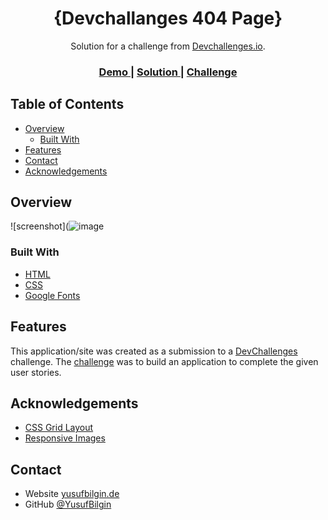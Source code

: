<!-- Please update value in the {}  -->

<h1 align="center">{Devchallanges 404 Page}</h1>

<div align="center">
   Solution for a challenge from  <a href="http://devchallenges.io" target="_blank">Devchallenges.io</a>.
</div>

<div align="center">
  <h3>
    <a href="https://{https://ee-camp-01-lake.vercel.app/}">
      Demo
    </a>
    <span> | </span>
    <a href="https://{https://github.com/YusufBilgin/eeCamp-01}">
      Solution
    </a>
    <span> | </span>
    <a href="https://devchallenges.io/challenges/wBunSb7FPrIepJZAg0sY">
      Challenge
    </a>
  </h3>
</div>

<!-- TABLE OF CONTENTS -->

## Table of Contents

- [Overview](#overview)
  - [Built With](#built-with)
- [Features](#features)
- [Contact](#contact)
- [Acknowledgements](#acknowledgements)

<!-- OVERVIEW -->

## Overview

![screenshot](![image](https://user-images.githubusercontent.com/44565463/116781065-d28e2980-aa80-11eb-86c5-ab700d752d5b.png)


### Built With

<!-- This section should list any major frameworks that you built your project using. Here are a few examples.-->

- [HTML](https://developer.mozilla.org/en-US/docs/Web/HTML)
- [CSS](https://developer.mozilla.org/en-US/docs/Web/CSS)
- [Google Fonts](https://fonts.google.com/)

## Features

<!-- List the features of your application or follow the template. Don't share the figma file here :) -->

This application/site was created as a submission to a [DevChallenges](https://devchallenges.io/challenges) challenge. The [challenge](https://devchallenges.io/challenges/wBunSb7FPrIepJZAg0sY) was to build an application to complete the given user stories.


## Acknowledgements

<!-- This section should list any articles or add-ons/plugins that helps you to complete the project. This is optional but it will help you in the future. For exmpale -->

- [CSS Grid Layout](https://www.w3schools.com/css/css_grid.asp)
- [Responsive Images](https://www.w3schools.com/howto/howto_css_image_responsive.asp)

## Contact

- Website [yusufbilgin.de](https://yusufbilgin.de/)
- GitHub [@YusufBilgin](https://github.com/YusufBilgin)


